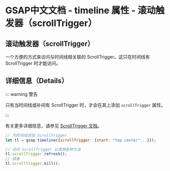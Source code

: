 # GSAP中文文档 - timeline 属性 - 滚动触发器（scrollTrigger）

## 滚动触发器（scrollTrigger）

一个方便的方式来访问与时间线相关联的 ScrollTrigger。这只在时间线有 ScrollTrigger 时才能访问。

## 详细信息（Details）

::: warning 警告

只有当时间线或补间有 ScrollTrigger 时，才会在其上添加 `scrollTrigger` 属性。

:::

有关更多详细信息，请参见 [ScrollTrigger 文档](#)。

```javascript
// 为时间线添加 ScrollTrigger
let tl = gsap.timeline({scrollTrigger: {start: "top center"...}});

// 访问 ScrollTrigger 以调用各种方法
tl.scrollTrigger.refresh();
// 或者
tl.scrollTrigger.kill();
```
